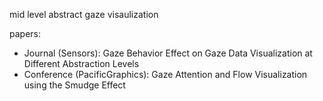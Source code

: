 mid level abstract gaze visaulization

papers:
- Journal (Sensors): Gaze Behavior Effect on Gaze Data Visualization at Different Abstraction Levels
- Conference (PacificGraphics): Gaze Attention and Flow Visualization using the Smudge Effect
